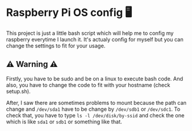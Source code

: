 # Raspberry Pi OS config 🖥️

This project is just a little bash script which will help me to config my raspberry everytime I launch it. 
It's actualy config for myself but you can change the settings to fit for your usage.

## ⚠️ Warning ⚠️

Firstly, you have to be sudo and be on a linux to execute bash code.
And also, you have to change the code to fit with your hostname (check setup.sh).

After, I saw there are sometimes problems to mount because the path can change and `/dev/sda1` have to be change by `/dev/sdb1` or `/dev/sdc1`.
To check that, you have to type `ls -l /dev/disk/by-ssid` and check the one which is like `sda1` or `sdb1` or something like that.
